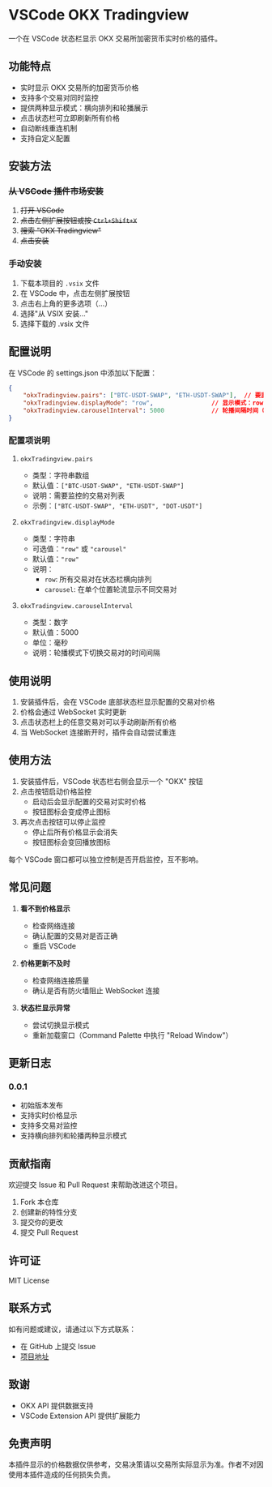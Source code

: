 # VSCode OKX Tradingview

一个在 VSCode 状态栏显示 OKX 交易所加密货币实时价格的插件。

## 功能特点

- 实时显示 OKX 交易所的加密货币价格
- 支持多个交易对同时监控
- 提供两种显示模式：横向排列和轮播展示
- 点击状态栏可立即刷新所有价格
- 自动断线重连机制
- 支持自定义配置

## 安装方法

### ~~从 VSCode 插件市场安装~~
1. ~~打开 VSCode~~
2. ~~点击左侧扩展按钮或按 `Ctrl+Shift+X`~~
3. ~~搜索 "OKX Tradingview"~~
4. ~~点击安装~~

### 手动安装
1. 下载本项目的 `.vsix` 文件
2. 在 VSCode 中，点击左侧扩展按钮
3. 点击右上角的更多选项（...）
4. 选择"从 VSIX 安装..."
5. 选择下载的 .vsix 文件

## 配置说明

在 VSCode 的 settings.json 中添加以下配置：

```json
{
    "okxTradingview.pairs": ["BTC-USDT-SWAP", "ETH-USDT-SWAP"],  // 要监控的交易对
    "okxTradingview.displayMode": "row",                // 显示模式：row（横向排列）或 carousel（轮播）
    "okxTradingview.carouselInterval": 5000             // 轮播间隔时间（毫秒）
}
```

### 配置项说明

1. `okxTradingview.pairs`
   - 类型：字符串数组
   - 默认值：`["BTC-USDT-SWAP", "ETH-USDT-SWAP"]`
   - 说明：需要监控的交易对列表
   - 示例：`["BTC-USDT-SWAP", "ETH-USDT", "DOT-USDT"]`

2. `okxTradingview.displayMode`
   - 类型：字符串
   - 可选值：`"row"` 或 `"carousel"`
   - 默认值：`"row"`
   - 说明：
     - `row`: 所有交易对在状态栏横向排列
     - `carousel`: 在单个位置轮流显示不同交易对

3. `okxTradingview.carouselInterval`
   - 类型：数字
   - 默认值：5000
   - 单位：毫秒
   - 说明：轮播模式下切换交易对的时间间隔

## 使用说明

1. 安装插件后，会在 VSCode 底部状态栏显示配置的交易对价格
2. 价格会通过 WebSocket 实时更新
3. 点击状态栏上的任意交易对可以手动刷新所有价格
4. 当 WebSocket 连接断开时，插件会自动尝试重连

## 使用方法

1. 安装插件后，VSCode 状态栏右侧会显示一个 "OKX" 按钮
2. 点击按钮启动价格监控
   - 启动后会显示配置的交易对实时价格
   - 按钮图标会变成停止图标
3. 再次点击按钮可以停止监控
   - 停止后所有价格显示会消失
   - 按钮图标会变回播放图标

每个 VSCode 窗口都可以独立控制是否开启监控，互不影响。

## 常见问题

1. **看不到价格显示**
   - 检查网络连接
   - 确认配置的交易对是否正确
   - 重启 VSCode

2. **价格更新不及时**
   - 检查网络连接质量
   - 确认是否有防火墙阻止 WebSocket 连接

3. **状态栏显示异常**
   - 尝试切换显示模式
   - 重新加载窗口（Command Palette 中执行 "Reload Window"）

## 更新日志

### 0.0.1
- 初始版本发布
- 支持实时价格显示
- 支持多交易对监控
- 支持横向排列和轮播两种显示模式

## 贡献指南

欢迎提交 Issue 和 Pull Request 来帮助改进这个项目。

1. Fork 本仓库
2. 创建新的特性分支
3. 提交你的更改
4. 提交 Pull Request

## 许可证

MIT License

## 联系方式

如有问题或建议，请通过以下方式联系：
- 在 GitHub 上提交 Issue
- [项目地址](https://github.com/ocean2811/vscode-okx-tradingview)

## 致谢

- OKX API 提供数据支持
- VSCode Extension API 提供扩展能力

## 免责声明

本插件显示的价格数据仅供参考，交易决策请以交易所实际显示为准。作者不对因使用本插件造成的任何损失负责。